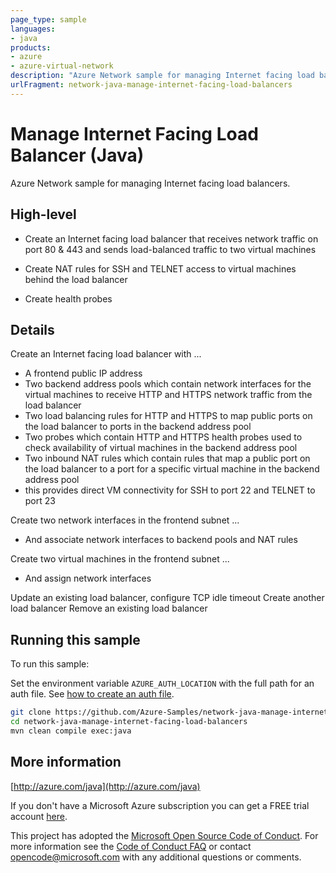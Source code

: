 ```yaml
---
page_type: sample
languages:
- java
products:
- azure
- azure-virtual-network
description: "Azure Network sample for managing Internet facing load balancers."
urlFragment: network-java-manage-internet-facing-load-balancers
---
```


# Manage Internet Facing Load Balancer (Java)


Azure Network sample for managing Internet facing load balancers.
 
## High-level
 
- Create an Internet facing load balancer that receives network traffic on
  port 80 &amp; 443 and sends load-balanced traffic to two virtual machines

- Create NAT rules for SSH and TELNET access to virtual
  machines behind the load balancer

- Create health probes

## Details
 
Create an Internet facing load balancer with ...
- A frontend public IP address
- Two backend address pools which contain network interfaces for the virtual
  machines to receive HTTP and HTTPS network traffic from the load balancer
- Two load balancing rules for HTTP and HTTPS to map public ports on the load
  balancer to ports in the backend address pool
- Two probes which contain HTTP and HTTPS health probes used to check availability
  of virtual machines in the backend address pool
- Two inbound NAT rules which contain rules that map a public port on the load
  balancer to a port for a specific virtual machine in the backend address pool
- this provides direct VM connectivity for SSH to port 22 and TELNET to port 23

Create two network interfaces in the frontend subnet ...
- And associate network interfaces to backend pools and NAT rules

Create two virtual machines in the frontend subnet ...
- And assign network interfaces

Update an existing load balancer, configure TCP idle timeout
Create another load balancer
Remove an existing load balancer
 

## Running this sample

To run this sample:

Set the environment variable `AZURE_AUTH_LOCATION` with the full path for an auth file. See [how to create an auth file](https://github.com/Azure/azure-libraries-for-java/blob/master/AUTH.md).

```bash
git clone https://github.com/Azure-Samples/network-java-manage-internet-facing-load-balancers.git
cd network-java-manage-internet-facing-load-balancers
mvn clean compile exec:java
```

## More information

[http://azure.com/java](http://azure.com/java)

If you don't have a Microsoft Azure subscription you can get a FREE trial account [here](http://go.microsoft.com/fwlink/?LinkId=330212).

This project has adopted the [Microsoft Open Source Code of Conduct](https://opensource.microsoft.com/codeofconduct/). For more information see the [Code of Conduct FAQ](https://opensource.microsoft.com/codeofconduct/faq/) or contact [opencode@microsoft.com](mailto:opencode@microsoft.com) with any additional questions or comments.
